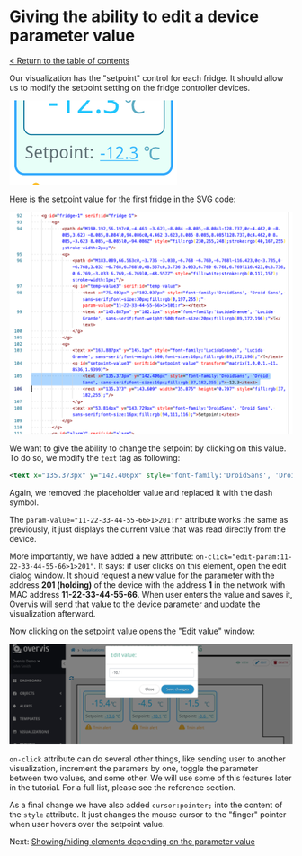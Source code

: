 # Giving the ability to edit a device parameter value

[< Return to the table of contents](../../README.md)

Our visualization has the "setpoint" control for each fridge. It should allow us to modify the setpoint setting on the fridge controller devices.

![Fridge setpoint control](img-setpoint-control.png)

Here is the setpoint value for the first fridge in the SVG code:

![Fridge temperature value](img-setpoint-in-code.png)

We want to give the ability to change the setpoint by clicking on this value. To do so, we modify the `text` tag as following:

```xml
<text x="135.373px" y="142.406px" style="font-family:'DroidSans', 'Droid Sans', sans-serif;font-size:16px;fill:rgb(37,182,255);cursor:pointer;" param-value="11-22-33-44-55-66>1>201:r" on-click="edit-param:11-22-33-44-55-66>1>201">-</text>
```

Again, we removed the placeholder value and replaced it with the dash symbol.

The `param-value="11-22-33-44-55-66>1>201:r"` attribute works the same as previously, it just displays the current value that was read directly from the device.

More importantly, we have added a new attribute: `on-click="edit-param:11-22-33-44-55-66>1>201"`. It says: if user clicks on this element, open the edit dialog window. It should request a new value for the parameter with the address **201 (holding)** of the device with the address **1** in the network with MAC address **11-22-33-44-55-66**. When user enters the value and saves it, Overvis will send that value to the device parameter and update the visualization afterward.

Now clicking on the setpoint value opens the "Edit value" window:

![Fridge temperature value](img-setpoint-in-action.png)

`on-click` attribute can do several other things, like sending user to another visualization, increment the paramers by one, toggle the parameter between two values, and some other. We will use some of this features later in the tutorial. For a full list, please see the reference section.

As a final change we have also added `cursor:pointer;` into the content of the `style` attribute. It just changes the mouse cursor to the "finger" pointer when user hovers over the setpoint value.

Next: [Showing/hiding elements depending on the parameter value](../03-show-hide/README.md)
